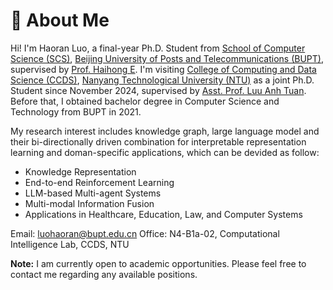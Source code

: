 # 🚩 About Me
Hi! I'm Haoran Luo, a final-year Ph.D. Student from [School of Computer Science (SCS)](https://scs.bupt.edu.cn/), [Beijing University of Posts and Telecommunications (BUPT)](https://www.bupt.edu.cn/), supervised by [Prof. Haihong E](https://teacher.bupt.edu.cn/ehaihong/zh_CN/index.htm). I'm visiting [College of Computing and Data Science (CCDS)](https://www.ntu.edu.sg/computing), [Nanyang Technological University (NTU)](https://www.ntu.edu.sg/) as a joint Ph.D. Student since November 2024, supervised by [Asst. Prof. Luu Anh Tuan](https://tuanluu.github.io/). Before that, I obtained bachelor degree in Computer Science and Technology from BUPT in 2021.

My research interest includes knowledge graph, large language model and their bi-directionally driven combination for interpretable representation learning and doman-specific applications, which can be devided as follow:
- Knowledge Representation
- End-to-end Reinforcement Learning
- LLM-based Multi-agent Systems
- Multi-modal Information Fusion
- Applications in Healthcare, Education, Law, and Computer Systems

Email: [luohaoran@bupt.edu.cn](mailto:luohaoran@bupt.edu.cn)
Office: N4-B1a-02, Computational Intelligence Lab, CCDS, NTU

**Note:** I am currently open to academic opportunities. Please feel free to contact me regarding any available positions.

